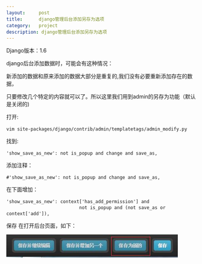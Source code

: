 ```yaml
---
layout:     post
title:      django管理后台添加另存为选项
category:   project
description: django管理后台添加另存为选项
---
```


Django版本：1.6

django后台添加数据时，可能会有这种情况：

新添加的数据和原来添加的数据大部分是重复的,我们没有必要重新添加存在的数据，

只要修改几个特定的内容就可以了。所以这里我们用到admin的另存为功能（默认是关闭的)

打开:


```
vim site-packages/django/contrib/admin/templatetags/admin_modify.py
```


找到:


```
'show_save_as_new': not is_popup and change and save_as,
```


添加注释：


```
#'show_save_as_new': not is_popup and change and save_as,
```


在下面增加：


```
'show_save_as_new': context['has_add_permission'] and
                           not is_popup and (not save_as or context['add']),
```


保存
在打开后台页面，如下：


![image](/images/django/saveas.jpg)